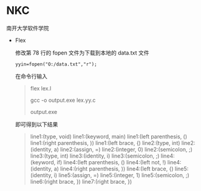 # NKC
南开大学软件学院

- Flex

  修改第 78 行的 fopen 文件为下载到本地的 data.txt 文件

  ```
  yyin=fopen("O:/data.txt","r");
  ```

  在命令行输入

  > flex lex.l
  >
  > gcc -o output.exe lex.yy.c
  >
  > output.exe

  即可得到以下结果

  > line1:(type, void)
  > line1:(keyword, main)
  > line1:(left parenthesis, ()
  > line1:(right parenthesis, ))
  > line1:(left brace, {)
  > line2:(type, int)
  > line2:(identity, a)
  > line2:(assign, =)
  > line2:(integer, 0)
  > line2:(semicolon, ;)
  > line3:(type, int)
  > line3:(identity, i)
  > line3:(semicolon, ;)
  > line4:(keyword, if)
  > line4:(left parenthesis, ()
  > line4:(left not, !)
  > line4:(identity, a)
  > line4:(right parenthesis, ))
  > line4:(left brace, {)
  > line5:(identity, i)
  > line5:(assign, =)
  > line5:(integer, 1)
  > line5:(semicolon, ;)
  > line6:(right brace, })
  > line7:(right brace, })
